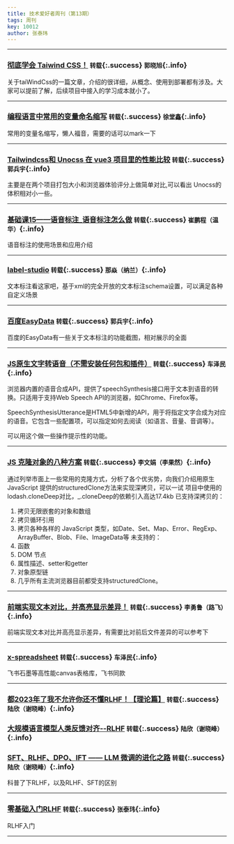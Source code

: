 ```yaml
---
title: 技术爱好者周刊（第13期）
tags: 周刊
key: 10012
author: 张泰玮
---
```


---

### [彻底学会 Taiwind CSS！](https://mp.weixin.qq.com/s/N8R5sHQGD1wEOEA-BG02pA) `转载`{:.success} `郭晓旭`{:.info}
关于taiWindCss的一篇文章，介绍的很详细，从概念、使用到部署都有涉及。大家可以提前了解，后续项目中接入的学习成本就小了。

---


### [编程语言中常用的变量命名缩写](https://blog.csdn.net/qq_37851620/article/details/94731227) `转载`{:.success} `徐堂鑫`{:.info}
常用的变量名缩写，懒人福音，需要的话可以mark一下

---

### [Tailwindcss和 Unocss 在 vue3 项目里的性能比较](https://juejin.cn/post/7374965362196004916?searchId=2024073120073957669BFB67C6F175BF5B#heading-1) `转载`{:.success} `郭兵宇`{:.info}
主要是在两个项目打包大小和浏览器体验评分上做简单对比,可以看出 Unocss的体积相对小一些。

---

### [基础课15——语音标注_语音标注怎么做](https://blog.csdn.net/2202_75469062/article/details/134169138) `转载`{:.success} `崔鹏程（温华）`{:.info}
语音标注的使用场景和应用介绍

---

### [label-studio](https://github.com/HumanSignal/label-studio) `转载`{:.success} `那焱（纳兰）`{:.info}
文本标注看这家吧，基于xml的完全开放的文本标注schema设置，可以满足各种自定义场景

---

### [百度EasyData](https://ai.baidu.com/ai-doc/EasyData/6k9jouf9h) `转载`{:.success} `郭兵宇`{:.info}
百度的EasyData有一些关于文本标注的功能截图，相对展示的全面

---

### [JS原生文字转语音（不需安装任何包和插件）](https://juejin.cn/post/7374297192130379815) `转载`{:.success} `车泽民`{:.info}
浏览器内置的语音合成API，提供了speechSynthesis接口用于文本到语音的转换。只适用于支持Web Speech API的浏览器，如Chrome、Firefox等。

SpeechSynthesisUtterance是HTML5中新增的API，用于将指定文字合成为对应的语音。它包含一些配置项，可以指定如何去阅读（如语言、音量、音调等）。

可以用这个做一些操作提示性的功能。

---

### [JS 克隆对象的八种方案](https://zhuanlan.zhihu.com/p/685612900) `转载`{:.success} `李文娟（李果然）`{:.info}
通过列举市面上一些常用的克隆方式，分析了各个优劣势，向我们介绍用原生 JavaScript 提供的structuredClone方法来实现深拷贝，可以一试
项目中使用的lodash.cloneDeep对比，_.cloneDeep的依赖引入高达17.4kb
已支持深拷贝的：
1. 拷贝无限嵌套的对象和数组
2. 拷贝循环引用
3. 拷贝各种各样的 JavaScript 类型，如Date、Set、Map、Error、RegExp、ArrayBuffer、Blob、File、ImageData等
未支持的：
1. 函数
2. DOM 节点
3. 属性描述、setter和getter
4. 对象原型链
5. 几乎所有主流浏览器目前都受支持structuredClone。

---

### [前端实现文本对比，并高亮显示差异！](https://mp.weixin.qq.com/s/rqJj4Plq-Rj1y6McMfF4gw) `转载`{:.success} `李勇鲁（路飞）`{:.info}
前端实现文本对比并高亮显示差异，有需要比对前后文件差异的可以参考下

---

### [x-spreadsheet](https://github.com/myliang/x-spreadsheet) `转载`{:.success} `车泽民`{:.info}
飞书石墨等高性能canvas表格库，飞书同款

---

### [都2023年了我不允许你还不懂RLHF！【理论篇】](https://zhuanlan.zhihu.com/p/657490625) `转载`{:.success} `陆欣（谢晓峰）`{:.info}
### [大规模语言模型人类反馈对齐--RLHF](https://zhuanlan.zhihu.com/p/661633706) `转载`{:.success} `陆欣（谢晓峰）`{:.info}
### [SFT、RLHF、DPO、IFT —— LLM 微调的进化之路](https://zhuanlan.zhihu.com/p/710652762) `转载`{:.success} `陆欣（谢晓峰）`{:.info}
科普了下RLHF，以及RLHF、SFT的区别

---

### [零基础入门RLHF](https://zhuanlan.zhihu.com/p/695258585) `转载`{:.success} `张泰玮`{:.info}
RLHF入门

---
